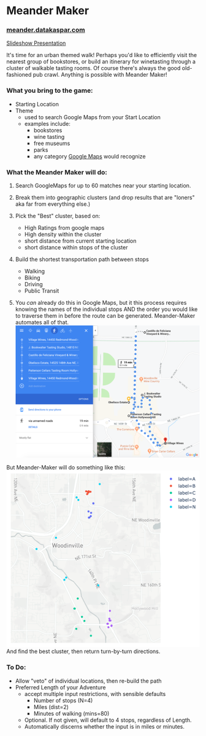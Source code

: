 # Meander Maker

### [meander.datakaspar.com](https://meander.datakaspar.com)

[Slideshow Presentation](https://docs.google.com/presentation/d/1FJpiMcubybSbuHfuLMKDdqAZSo0YrzePHE2okCvVc_4/edit?usp=sharing)

It's time for an urban themed walk! Perhaps you'd like to efficiently visit the nearest group of bookstores, or build an itinerary for winetasting through a cluster of walkable tasting rooms. Of course there's always the good old-fashioned pub crawl. Anything is possible with Meander Maker!

### What you bring to the game:
 * Starting Location
 * Theme 
   * used to search Google Maps from your Start Location
   * examples include:
     * bookstores
     * wine tasting
     * free museums
     * parks
     * any category [Google Maps](https://maps.google.com) would recognize

     
### What the **Meander Maker** will do:
1. Search GoogleMaps for up to 60 matches near your starting location.
2. Break them into geographic clusters (and drop results that are "loners" aka far from everything else.)
3. Pick the "Best" cluster, based on:

   * High Ratings from google maps
   * High density within the cluster
   * short distance from current starting location
   * short distance within stops of the cluster  
    
    
4. Build the shortest transportation path between stops

   * Walking
   * Biking
   * Driving
   * Public Transit
   
   
5. You *can* already do this in Google Maps, but it this process requires knowing the names of the individual stops AND the order you would like to traverse them in before the route can be generated. Meander-Maker automates all of that.
![example.png](https://github.com/UpwardTrajectory/meander-maker/blob/master/readme_example.png?raw=true)

But Meander-Maker will do something like this:
![clusters of wine rooms](https://github.com/UpwardTrajectory/meander-maker/blob/master/readme_clusters.png?raw=true)  
And find the best cluster, then return turn-by-turn directions.
 
### To Do:
 * Allow "veto" of individual locations, then re-build the path
 * Preferred Length of your Adventure
   * accept multiple input restrictions, with sensible defaults
     * Number of stops (N=4)
     * Miles (dist=2)
     * Minutes of walking (mins=80)
   * Optional. If not given, will default to 4 stops, regardless of Length.
   * Automatically discerns whether the input is in miles or minutes.
